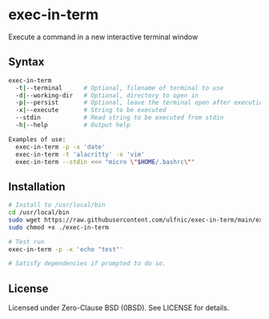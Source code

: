 # exec-in-term
Execute a command in a new interactive terminal window

## Syntax
```bash
exec-in-term
  -t|--terminal      # Optional, filename of terminal to use
  -d|--working-dir   # Optional, directory to open in
  -p|--persist       # Optional, leave the terminal open after execution, makes -x optional
  -x|--execute       # String to be executed
  --stdin            # Read string to be executed from stdin
  -h|--help          # Output help

Examples of use:
  exec-in-term -p -x 'date'
  exec-in-term -t 'alacritty' -x 'vim'
  exec-in-term --stdin <<< "micro \"$HOME/.bashrc\""
```

## Installation
```bash
# Install to /usr/local/bin
cd /usr/local/bin
sudo wget https://raw.githubusercontent.com/ulfnic/exec-in-term/main/exec-in-term
sudo chmod +x ./exec-in-term

# Test run
exec-in-term -p -x 'echo "test"'

# Satisfy dependencies if prompted to do so.
```

## License
Licensed under Zero-Clause BSD (0BSD). See LICENSE for details.
